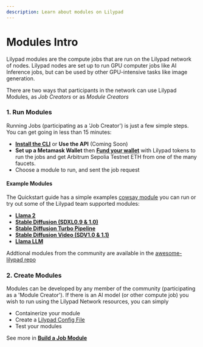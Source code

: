 ```yaml
---
description: Learn about modules on Lilypad
---
```

# Modules Intro
Lilypad modules are the compute jobs that are run on the Lilypad network of nodes. Lilypad nodes are set up to run GPU computer jobs like AI Inference jobs, but can be used by other GPU-intensive tasks like image generation.

There are two ways that participants in the network can use Lilypad Modules, as _Job Creators_ or as _Module Creators_ 

### 1. Run Modules
Running Jobs (participating as a 'Job Creator') is just a few simple steps. You can get going in less than 15 minutes:

* [**Install the CLI**](../lilypad-testnet/install-run-requirements.md)  or **Use the API** (Coming Soon)
* **Set up a Metamask Wallet** then [**Fund your wallet**](../lilypad-testnet/quick-start/funding-your-wallet-from-faucet.md) with Lilypad tokens to run the jobs and get Arbitrum Sepolia Testnet ETH from one of the many faucets.
* Choose a module to run, and sent the job request

#### Example Modules 
The Quickstart guide has a simple examples [cowsay module](../lilypad-testnet/quick-start/run-hello-world-job-cli.md) you can run or try out some of the Lilypad team supported modules:
* [**Llama 2**](../lilypad-modules/llama2.md)
* [**Stable Diffusion (SDXL0.9 & 1.0)**](../lilypad-modules/stable-diffusion-sdxl0.9.md)
* [**Stable Diffusion Turbo Pipeline**](../lilypad-modules/stable-diffusion-turbo-pipeline.md)
* [**Stable Diffusion Video (SDV1.0 & 1.1)**](../lilypad-modules/stable-diffusion-video-sdv1.0-and-1.1.md)
*  [**Llama LLM**](../lilypad-modules/llama-llm.md)

Addtional modules from the community are available in the [awesome-lilypad repo](https://github.com/Lilypad-Tech/awesome-Lilypad?tab=readme-ov-file#modules)

### 2. Create Modules
Modules can be developed by any member of the community (participating as a 'Module Creator'). If there is an AI model (or other compute job) you wish to run using the Lilypad Network resources, you can simply
* Containerize your module
* Create a [Lilypad Config File](https://github.com/Lilypad-Tech/lilypad-module-cowsay/blob/main/lilypad_module.json.tmpl)
* Test your modules

See more in [**Build a Job Module**](../developer-resources/build-a-job-module.md)